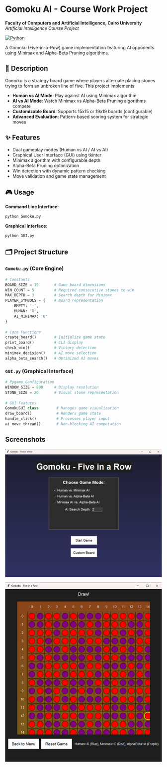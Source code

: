 # Gomoku AI - Course Work Project 
**Faculty of Computers and Artificial Intelligence, Cairo University**  
*Artificial Intelligence Course Project*

[![Python](https://img.shields.io/badge/Python-3.8%2B-blue)](https://www.python.org/)

A Gomoku (Five-in-a-Row) game implementation featuring AI opponents using Minimax and Alpha-Beta Pruning algorithms.

## 📖 Description
Gomoku is a strategy board game where players alternate placing stones trying to form an unbroken line of five. This project implements:
- **Human vs AI Mode**: Play against AI using Minimax algorithm
- **AI vs AI Mode**: Watch Minimax vs Alpha-Beta Pruning algorithms compete
- **Customizable Board**: Supports 15x15 or 19x19 boards (configurable)
- **Advanced Evaluation**: Pattern-based scoring system for strategic moves

## ✨ Features
- Dual gameplay modes (Human vs AI / AI vs AI)
- Graphical User Interface (GUI) using tkinter
- Minimax algorithm with configurable depth
- Alpha-Beta Pruning optimization
- Win detection with dynamic pattern checking
- Move validation and game state management

## 🎮 Usage

**Command Line Interface:**
```bash
python Gomoku.py
```

**Graphical Interface:**
```bash
python GUI.py
```

## 🗂️ Project Structure
### `Gomoku.py` (Core Engine)
```python
# Constants
BOARD_SIZE = 15       # Game board dimensions
WIN_COUNT = 5         # Required consecutive stones to win
MAX_DEPTH = 3         # Search depth for Minimax
PLAYER_SYMBOLS = {    # Board representation
    EMPTY: '·',
    HUMAN: 'X',
    AI_MINIMAX: 'O'
}

# Core Functions
create_board()        # Initialize game state
print_board()         # CLI display
check_win()           # Victory detection
minimax_decision()    # AI move selection
alpha_beta_search()   # Optimized AI moves
```

### `GUI.py` (Graphical Interface)
```python
# Pygame Configuration
WINDOW_SIZE = 800     # Display resolution
STONE_SIZE = 20       # Visual stone representation

# GUI Features
GomokuGUI class        # Manages game visualization
draw_board()           # Renders game state
handle_click()         # Processes player input
ai_move_thread()       # Non-blocking AI computation
```

## Screenshots

![Menu](screenshots/menu.png)

![Draw](screenshots/Draw.png)